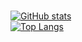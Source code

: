 ### 

[![GitHub stats](https://github-readme-stats.vercel.app/api?username=mpromonet)](https://github.com/mpromonet)  
[![Top Langs](https://github-readme-stats.vercel.app/api/top-langs/?username=mpromonet&layout=compact&langs_count=10)](https://github.com/mpromonet)


<!--
**mpromonet/mpromonet** is a ✨ _special_ ✨ repository because its `README.md` (this file) appears on your GitHub profile.

Here are some ideas to get you started:

- 🔭 I’m currently working on ...
- 🌱 I’m currently learning ...
- 👯 I’m looking to collaborate on ...
- 🤔 I’m looking for help with ...
- 💬 Ask me about ...
- 📫 How to reach me: ...
- 😄 Pronouns: ...
- ⚡ Fun fact: ...
-->
